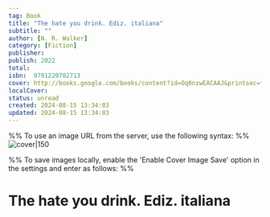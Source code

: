 ```yaml
---
tag: Book
title: "The hate you drink. Ediz. italiana"
subtitle: ""
author: [N. R. Walker]
category: [Fiction]
publisher: 
publish: 2022
total: 
isbn:  9791220702713
cover: http://books.google.com/books/content?id=Oq0nzwEACAAJ&printsec=frontcover&img=1&zoom=1&source=gbs_api
localCover: 
status: unread
created: 2024-08-15 13:34:03
updated: 2024-08-15 13:34:03
---
```


%% To use an image URL from the server, use the following syntax: %%
![cover|150](http://books.google.com/books/content?id=Oq0nzwEACAAJ&printsec=frontcover&img=1&zoom=1&source=gbs_api)

%% To save images locally, enable the 'Enable Cover Image Save' option in the settings and enter as follows: %%


# The hate you drink. Ediz. italiana